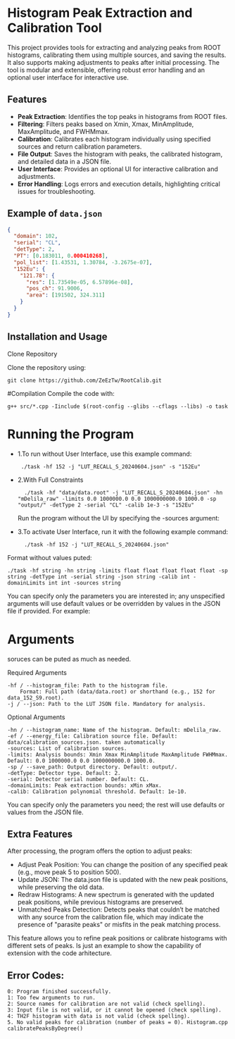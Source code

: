 # Histogram Peak Extraction and Calibration Tool

This project provides tools for extracting and analyzing peaks from ROOT histograms, calibrating them using multiple sources, and saving the results. It also supports making adjustments to peaks after initial processing. The tool is modular and extensible, offering robust error handling and an optional user interface for interactive use.

## Features

- **Peak Extraction**: Identifies the top peaks in histograms from ROOT files.
- **Filtering**: Filters peaks based on Xmin, Xmax, MinAmplitude, MaxAmplitude, and FWHMmax.
- **Calibration**: Calibrates each histogram individually using specified sources and return calibration parameters.
- **File Output**: Saves the histogram with peaks, the calibrated histogram, and detailed data in a JSON file.
- **User Interface**: Provides an optional UI for interactive calibration and adjustments.
- **Error Handling**: Logs errors and execution details, highlighting critical issues for troubleshooting.
  
## Example of `data.json`

```json
{
  "domain": 102,
  "serial": "CL",
  "detType": 2,
  "PT": [0.183011, 0.000410268],
  "pol_list": [1.43531, 1.30784, -3.2675e-07],
  "152Eu": {
    "121.78": {
      "res": [1.73549e-05, 6.57896e-08],
      "pos_ch": 91.9006,
      "area": [191502, 324.311]
    }
  }
}
```

## Installation and Usage
Clone Repository

Clone the repository using:

    git clone https://github.com/ZeEzTw/RootCalib.git

#Compilation
Compile the code with:

    g++ src/*.cpp -Iinclude $(root-config --glibs --cflags --libs) -o task


# Running the Program
 
 - 1.To run without User Interface, use this example command:

        ./task -hf 152 -j "LUT_RECALL_S_20240604.json" -s "152Eu"
   
- 2.With Full Constraints
  
 		./task -hf "data/data.root" -j "LUT_RECALL_S_20240604.json" -hn "mDelila_raw" -limits 0.0 1000000.0 0.0 1000000000.0 1000.0 -sp "output/" -detType 2 -serial "CL" -calib 1e-3 -s "152Eu"

  Run the program without the UI by specifying the -sources argument:
- 3.To activate User Interface, run it with the following example command:
  
  		./task -hf 152 -j "LUT_RECALL_S_20240604.json"

Format without values puted: 
  		
    ./task -hf string -hn string -limits float float float float float -sp string -detType int -serial string -json string -calib int -domainLimits int int -sources string

You can specify only the parameters you are interested in; any unspecified arguments will use default values or be overridden by values in the JSON file if provided. For example:

# Arguments

soruces can be puted as much as needed.


Required Arguments

    -hf / --histogram_file: Path to the histogram file.
        Format: Full path (data/data.root) or shorthand (e.g., 152 for data_152_S9.root).
    -j / --json: Path to the LUT JSON file. Mandatory for analysis.

Optional Arguments

    -hn / --histogram_name: Name of the histogram. Default: mDelila_raw.
    -ef / --energy_file: Calibration source file. Default: data/calibration_sources.json. taken automatically
    -sources: List of calibration sources.
    -limits: Analysis bounds: Xmin Xmax MinAmplitude MaxAmplitude FWHMmax. Default: 0.0 1000000.0 0.0 1000000000.0 1000.0.
    -sp / --save_path: Output directory. Default: output/.
    -detType: Detector type. Default: 2.
    -serial: Detector serial number. Default: CL.
    -domainLimits: Peak extraction bounds: xMin xMax.
    -calib: Calibration polynomial threshold. Default: 1e-10.
You can specify only the parameters you need; the rest will use defaults or values from the JSON file.

## Extra Features

After processing, the program offers the option to adjust peaks:

   - Adjust Peak Position: You can change the position of any specified peak (e.g., move peak 5 to position 500).
   - Update JSON: The data.json file is updated with the new peak positions, while preserving the old data.
   - Redraw Histograms: A new spectrum is generated with the updated peak positions, while previous histograms are preserved.
   - Unmatched Peaks Detection: Detects peaks that couldn’t be matched with any source from the calibration file, which may indicate the presence of "parasite peaks" or misfits in the peak matching process.
	
This feature allows you to refine peak positions or calibrate histograms with different sets of peaks.
Is just an example to show the capability of extension with the code arhitecture.
## Error Codes:

    0: Program finished successfully.
    1: Too few arguments to run.
    2: Source names for calibration are not valid (check spelling).
    3: Input file is not valid, or it cannot be opened (check spelling).
    4: TH2F histogram with data is not valid (check spelling).
    5. No valid peaks for calibration (number of peaks = 0). Histogram.cpp calibratePeaksByDegree()



